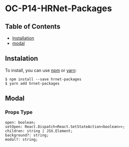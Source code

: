 # OC-P14-HRNet-Packages

## Table of Contents

-  [Installation](#installation)
-  [modal](#modal)

## Instalation

To install, you can use [npm](https://npmjs.org/) or [yarn](https://yarnpkg.com):

    $ npm install --save hrnet-packages
    $ yarn add hrnet-packages

## Modal

### Props Type

    open: boolean;
    setOpen: React.Dispatch<React.SetStateAction<boolean>>;
    children: string | JSX.Element;
    background?: string;
    modal?: string;
